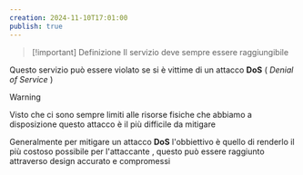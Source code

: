 ```yaml
---
creation: 2024-11-10T17:01:00
publish: true
---
```

>[!important] Definizione
>Il servizio deve sempre essere raggiungibile

Questo servizio può essere violato se si è vittime di un attacco **DoS** ( *Denial of Service* ) 

>[!warning] 
>Visto che ci sono sempre limiti alle risorse fisiche che abbiamo a disposizione questo attacco è il più difficile da mitigare 
>

Generalmente per mitigare un attacco **DoS** l'obbiettivo è quello di renderlo il più costoso possibile per l'attaccante , questo può essere raggiunto attraverso design accurato e compromessi 